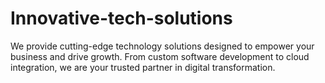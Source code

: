 # Innovative-tech-solutions
We provide cutting-edge technology solutions designed to empower your business and drive growth. From custom software development to cloud integration, we are your trusted partner in digital transformation.
